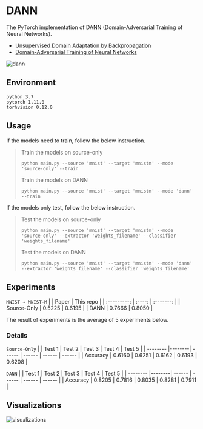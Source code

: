 # DANN

The PyTorch implementation of DANN (Domain-Adversarial Training of Neural Networks).

 - [Unsupervised Domain Adaptation by Backpropagation](https://arxiv.org/abs/1409.7495)
 - [Domain-Adversarial Training of Neural Networks](https://arxiv.org/abs/1505.07818)

![dann](https://user-images.githubusercontent.com/97284065/175561529-d2e836b6-deba-42bb-8b5f-ab8f3491c248.png)


## Environment

```
python 3.7
pytorch 1.11.0
torhvision 0.12.0
```


## Usage

If the models need to train, follow the below instruction. 

> Train the models on source-only
> ```
> python main.py --source 'mnist' --target 'mnistm' --mode 'source-only' --train
> ```
> Train the models on DANN
> ```
> python main.py --source 'mnist' --target 'mnistm' --mode 'dann' --train
> ```


If the models only test, follow the below instruction.

> Test the models on source-only
> ```
> python main.py --source 'mnist' --target 'mnistm' --mode 'source-only' --extractor 'weights_filename' --classifier 'weights_filename'
> ```
> Test the models on DANN
> ```
> python main.py --source 'mnist' --target 'mnistm' --mode 'dann' --extractor 'weights_filename' --classifier 'weights_filename'
> ```


## Experiments

`MNIST → MNIST-M`
|             |  Paper | This repo |
| :---------: | :----: | :-------: |
| Source-Only | 0.5225 |   0.6195  |
|    DANN     | 0.7666 |   0.8050  |

The result of experiments is the average of 5 experiments below.


### Details

`Source-Only`
|          | Test 1 | Test 2 | Test 3 | Test 4 | Test 5 |
| -------- |--------| ------ | ------ | ------ | ------ |
| Accuracy | 0.6160 | 0.6251 | 0.6162 | 0.6193 | 0.6208 |

`DANN`
|          | Test 1 | Test 2 | Test 3 | Test 4 | Test 5 |
| -------- |--------| ------ | ------ | ------ | ------ |
| Accuracy | 0.8205 | 0.7816 | 0.8035 | 0.8281 | 0.7911 |


## Visualizations
![visualizations](https://user-images.githubusercontent.com/97284065/175574285-ef19218e-6922-434f-bd06-4913390af4f7.png)
